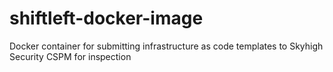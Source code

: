 # shiftleft-docker-image
Docker container for submitting infrastructure as code templates to Skyhigh Security CSPM for inspection
